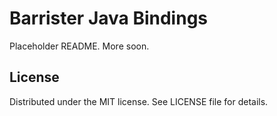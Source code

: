 # Barrister Java Bindings

Placeholder README. More soon.

## License

Distributed under the MIT license.  See LICENSE file for details.
